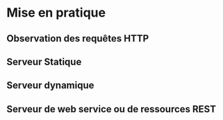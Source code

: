 # Mise en pratique

## Observation des requêtes HTTP



## Serveur Statique



## Serveur dynamique



## Serveur de web service ou de ressources REST

